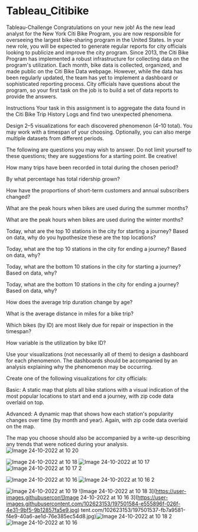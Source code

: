 # Tableau_Citibike

Tableau-Challenge
Congratulations on your new job! As the new lead analyst for the New York Citi Bike Program, you are now responsible for overseeing the largest bike-sharing program in the United States. In your new role, you will be expected to generate regular reports for city officials looking to publicize and improve the city program. Since 2013, the Citi Bike Program has implemented a robust infrastructure for collecting data on the program's utilization. Each month, bike data is collected, organized, and made public on the Citi Bike Data webpage. However, while the data has been regularly updated, the team has yet to implement a dashboard or sophisticated reporting process. City officials have questions about the program, so your first task on the job is to build a set of data reports to provide the answers.

Instructions Your task in this assignment is to aggregate the data found in the Citi Bike Trip History Logs and find two unexpected phenomena.

Design 2–5 visualizations for each discovered phenomenon (4–10 total). You may work with a timespan of your choosing. Optionally, you can also merge multiple datasets from different periods.

The following are questions you may wish to answer. Do not limit yourself to these questions; they are suggestions for a starting point. Be creative!

How many trips have been recorded in total during the chosen period?

By what percentage has total ridership grown?

How have the proportions of short-term customers and annual subscribers changed?

What are the peak hours when bikes are used during the summer months?

What are the peak hours when bikes are used during the winter months?

Today, what are the top 10 stations in the city for starting a journey? Based on data, why do you hypothesize these are the top locations?

Today, what are the top 10 stations in the city for ending a journey? Based on data, why?

Today, what are the bottom 10 stations in the city for starting a journey? Based on data, why?

Today, what are the bottom 10 stations in the city for ending a journey? Based on data, why?

How does the average trip duration change by age?

What is the average distance in miles for a bike trip?

Which bikes (by ID) are most likely due for repair or inspection in the timespan?

How variable is the utilization by bike ID?

Use your visualizations (not necessarily all of them) to design a dashboard for each phenomenon. The dashboards should be accompanied by an analysis explaining why the phenomenon may be occurring.

Create one of the following visualizations for city officials:

Basic: A static map that plots all bike stations with a visual indication of the most popular locations to start and end a journey, with zip code data overlaid on top.

Advanced: A dynamic map that shows how each station's popularity changes over time (by month and year). Again, with zip code data overlaid on the map.

The map you choose should also be accompanied by a write-up describing any trends that were noticed during your analysis.![Image 24-10-2022 at 10 20](https://user-images.githubusercontent.com/102623153/197501437-12bde803-78b6-4439-818a-e5bb36cd7cbf.jpg)

![Image 24-10-2022 at 10 18](https://user-images.githubusercontent.com/102623153/197501528-d5614dbc-384f-4d66-b9f8-e440b8657306.jpg)
![Image 24-10-2022 at 10 17](https://user-images.githubusercontent.com/102623153/197501555-88bded70-b0aa-45c1-88a5-25dd223a6547.jpg)![Image 24-10-2022 at 10 17 2](https://user-images.githubusercontent.com/102623153/197501561-d6d4c679-4792-4468-93a5-4f1197288dbb.jpg)

![Image 24-10-2022 at 10 16](https://user-images.githubusercontent.com/102623153/197501572-68183dca-4562-4e5b-a9d7-964fcf81ad56.jpg)
![Image 24-10-2022 at 10 16 2](https://user-images.githubusercontent.com/102623153/197501590-507e9a6f-bf86-4597-b2d1-34952ba32de7.jpg)


![Image 24-10-2022 at 10 19](https://user-images.githubusercontent.com/102623153/197501525-265ec48d-db71-4748-8a16-062808590e79.jpg)
![Image 24-10-2022 at 10 18 3](https://user-images.githubusercon![Image 24-10-2022 at 10 16 3](https://user-images.githubusercontent.com/102623153/197501584-e555896f-026f-4e31-9bf5-9b12857fa5e9.jpg)
tent.com/102623153/197501537-fb7a9581-f4e9-40a6-ae1d-76e385ec54d8.jpg)![Image 24-10-2022 at 10 18 2](https://user-images.githubusercontent.com/102623153/197501548-5c00b376-91f8-483d-af45-77dd0db5ae24.jpg)
![Image 24-10-2022 at 10 16](https://user-images.githubusercontent.com/102623153/197501575-9b36e829-e876-4f81-b390-e0b306b4828d.jpg)


